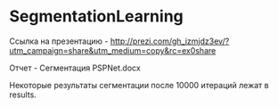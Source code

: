 # SegmentationLearning

Ссылка на презентацию - http://prezi.com/gh_izmjdz3ev/?utm_campaign=share&utm_medium=copy&rc=ex0share

Отчет - Сегментация PSPNet.docx

Некоторые результаты сегментации после 10000 итераций лежат в results.


